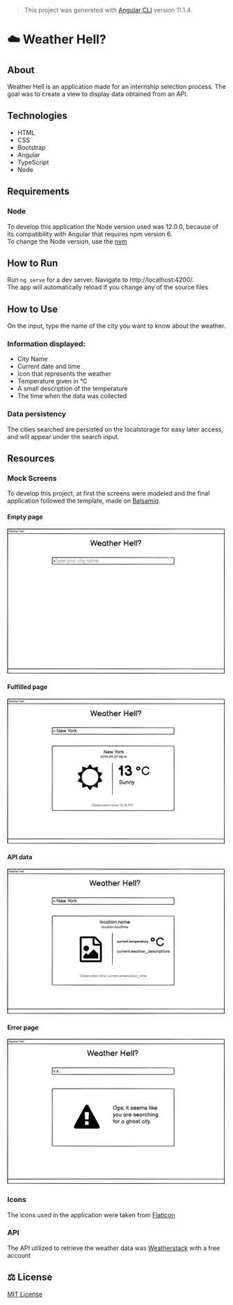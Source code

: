 > This project was generated with [Angular CLI](https://github.com/angular/angular-cli) version 11.1.4.

# :cloud: Weather Hell?
## About
Weather Hell is an application made for an internship selection process. The goal was to create a view to display data obtained from an API.

## Technologies
- HTML
- CSS
- Bootstrap
- Angular
- TypeScript
- Node 

## Requirements

### Node
To develop this application the Node version used was 12.0.0, because of its compatibility with Angular that requires npm version 6.  
To change the Node version, use the [nvm](https://github.com/coreybutler/nvm-windows)

## How to Run

Run `ng serve` for a dev server. Navigate to http://localhost:4200/.  
The app will automatically reload if you change any of the source files

## How to Use

On the input, type the name of the city you want to know about the weather.  

### Information displayed: 
- City Name
- Current date and time
- Icon that represents the weather
- Temperature given in °C
- A small description of the temperature
- The time when the data was collected

### Data persistency

The cities searched are persisted on the localstorage for easy later access, and will appear under the search input.

## Resources

### Mock Screens
To develop this project, at first the screens were modeled and the final application followed the template, made on [Balsamiq](https://balsamiq.cloud/).  

#### Empty page
<img src="mock-screens/empty.png" width="500px"/>

#### Fulfilled page
<img src="mock-screens/fulfilled.png" width="500px"/>

#### API data
<img src="mock-screens/api.png" width="500px"/>

#### Error page
<img src="mock-screens/error.png" width="500px"/>

###

### Icons
The icons used in the application were taken from [Flaticon](https://www.flaticon.com/)

### API
The API utilized to retrieve the weather data was [Weatherstack](https://weatherstack.com/) with a free account

## :balance_scale: License

[MIT License](https://github.com/LBeghini/Weather-Hell/blob/main/LICENSE)
